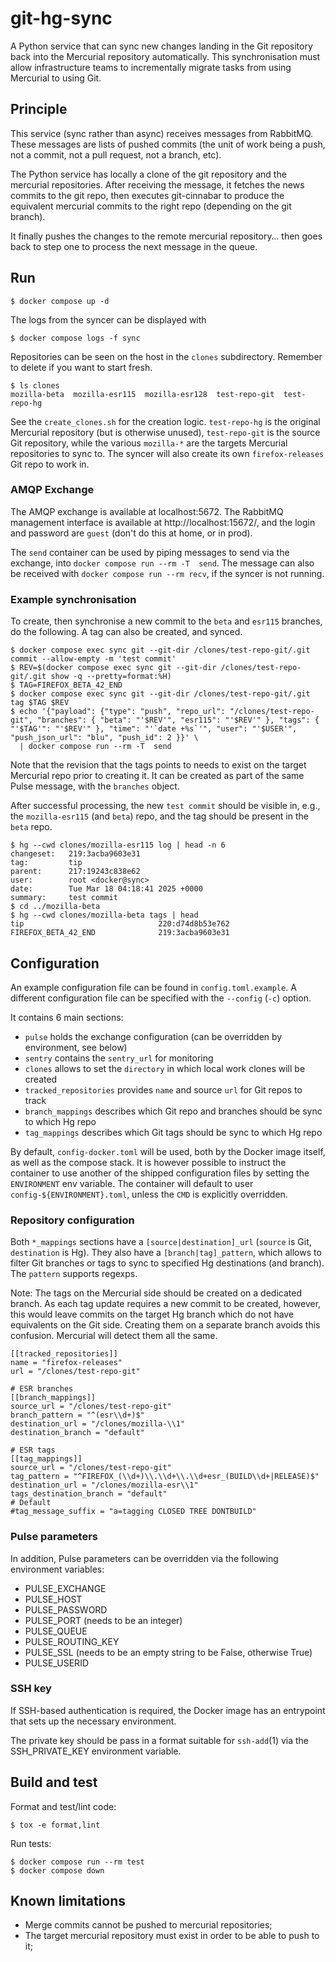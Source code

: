 # git-hg-sync

A Python service that can sync new changes landing in the Git repository back into the Mercurial repository
automatically.
This synchronisation must allow infrastructure teams to incrementally migrate tasks from
using Mercurial to using Git.

## Principle

This service (sync rather than async) receives messages from RabbitMQ. These messages are lists
of pushed commits (the unit of work being a push, not a commit, not a pull request, not a branch,
etc).

The Python service has locally a clone of the git repository and the mercurial repositories.
After receiving the message, it fetches the news commits to the git repo, then executes git-cinnabar
to produce the equivalent mercurial commits to the right repo (depending on the git branch).

It finally pushes the changes to the remote mercurial repository… then goes back to step one to
process the next message in the queue.

## Run

```console
$ docker compose up -d
```

The logs from the syncer can be displayed with

```console
$ docker compose logs -f sync
```

Repositories can be seen on the host in the `clones` subdirectory. Remember to delete if you want to start fresh.

```
$ ls clones
mozilla-beta  mozilla-esr115  mozilla-esr128  test-repo-git  test-repo-hg
```

See the `create_clones.sh` for the creation logic. `test-repo-hg` is the original Mercurial repository (but is otherwise unused), `test-repo-git` is the source Git repository, while the various `mozilla-*` are the targets Mercurial repositories to sync to. The syncer will also create its own `firefox-releases` Git repo to work in.

### AMQP Exchange

The AMQP exchange is available at localhost:5672. The RabbitMQ management interface is available at http://localhost:15672/, and the login and password are `guest` (don't do this at home, or in prod).

The `send` container can be used by piping messages to send via the exchange, into `docker compose run --rm -T  send`. The message can also be received with `docker compose run --rm recv`, if the syncer is not running.

### Example synchronisation

To create, then synchronise a new commit to the `beta` and `esr115` branches, do the following. A tag can also be created, and synced.

```console
$ docker compose exec sync git --git-dir /clones/test-repo-git/.git commit --allow-empty -m 'test commit'
$ REV=$(docker compose exec sync git --git-dir /clones/test-repo-git/.git show -q --pretty=format:%H)
$ TAG=FIREFOX_BETA_42_END
$ docker compose exec sync git --git-dir /clones/test-repo-git/.git tag $TAG $REV
$ echo '{"payload": {"type": "push", "repo_url": "/clones/test-repo-git", "branches": { "beta": "'$REV'", "esr115": "'$REV'" }, "tags": { "'$TAG'": "'$REV'" }, "time": "'`date +%s`'", "user": "'$USER'", "push_json_url": "blu", "push_id": 2 }}' \
  | docker compose run --rm -T  send
```

Note that the revision that the tags points to needs to exist on the target Mercurial repo prior to creating it. It can be created as part of the same Pulse message, with the `branches` object.

After successful processing, the new `test commit` should be visible in, e.g.,
the `mozilla-esr115` (and `beta`) repo, and the tag should be present in the `beta` repo.

```
$ hg --cwd clones/mozilla-esr115 log | head -n 6
changeset:   219:3acba9603e31
tag:         tip
parent:      217:19243c838e62
user:        root <docker@sync>
date:        Tue Mar 18 04:18:41 2025 +0000
summary:     test commit
$ cd ../mozilla-beta
$ hg --cwd clones/mozilla-beta tags | head
tip                              220:d74d8b53e762
FIREFOX_BETA_42_END              219:3acba9603e31
```

## Configuration

An example configuration file can be found in `config.toml.example`. A different
configuration file can be specified with the `--config` (`-c`) option.

It contains 6 main sections:

- `pulse` holds the exchange configuration (can be overridden by environment, see below)
- `sentry` contains the `sentry_url` for monitoring
- `clones` allows to set the `directory` in which local work clones will be created
- `tracked_repositories` provides `name` and source `url` for Git repos to track
- `branch_mappings` describes which Git repo and branches should be sync to which Hg repo
- `tag_mappings` describes which Git tags should be sync to which Hg repo

By default, `config-docker.toml` will be used, both by the Docker image itself,
as well as the compose stack. It is however possible to instruct the container
to use another of the shipped configuration files by setting the `ENVIRONMENT`
env variable. The container will default to user `config-${ENVIRONMENT}.toml`,
unless the `CMD` is explicitly overridden.

### Repository configuration

Both `*_mappings` sections have a `[source|destination]_url` (`source` is Git, `destination` is Hg). They also have a `[branch|tag]_pattern`, which allows to filter Git branches or tags to sync to specified Hg destinations (and branch). The `pattern` supports regexps.

Note: The tags on the Mercurial side should be created on a dedicated branch. As each tag update requires a new commit to be created, however, this would leave commits on the target Hg branch which do not have equivalents on the Git side. Creating them on a separate branch avoids this confusion. Mercurial will detect them all the same.

```
[[tracked_repositories]]
name = "firefox-releases"
url = "/clones/test-repo-git"

# ESR branches
[[branch_mappings]]
source_url = "/clones/test-repo-git"
branch_pattern = "^(esr\\d+)$"
destination_url = "/clones/mozilla-\\1"
destination_branch = "default"

# ESR tags
[[tag_mappings]]
source_url = "/clones/test-repo-git"
tag_pattern = "^FIREFOX_(\\d+)\\.\\d+\\.\\d+esr_(BUILD\\d+|RELEASE)$"
destination_url = "/clones/mozilla-esr\\1"
tags_destination_branch = "default"
# Default
#tag_message_suffix = "a=tagging CLOSED TREE DONTBUILD"
```

### Pulse parameters

In addition, Pulse parameters can be overridden via the following environment
variables:

- PULSE_EXCHANGE
- PULSE_HOST
- PULSE_PASSWORD
- PULSE_PORT (needs to be an integer)
- PULSE_QUEUE
- PULSE_ROUTING_KEY
- PULSE_SSL (needs to be an empty string to be False, otherwise True)
- PULSE_USERID

### SSH key

If SSH-based authentication is required, the Docker image has an entrypoint that
sets up the necessary environment.

The private key should be pass in a format suitable for `ssh-add`(1) via the
SSH_PRIVATE_KEY environment variable.

## Build and test

Format and test/lint code:

```console
$ tox -e format,lint
```

Run tests:

```console
$ docker compose run --rm test
$ docker compose down
```

## Known limitations

- Merge commits cannot be pushed to mercurial repositories;
- The target mercurial repository must exist in order to be able to push to it;
